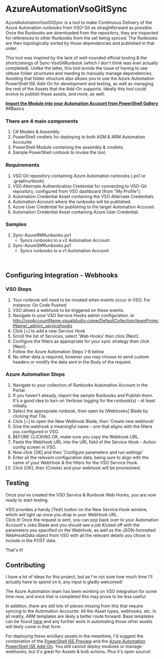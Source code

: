# AzureAutomationVsoGitSync
AzureAutomationVsoGitSync is a tool to make Continuous Delivery of the Azure Automation runbooks from VSO-Git as straightforward as possible. Once the Runbooks are downloaded from the repository, they are inspected for references to other Runbooks from the set being synced. The Runbooks are then topologically sorted by those dependencies and published in that order. 

This tool was inspired by the lack of well-rounded official tooling & the shortcomings of Sync-VsoGitRunbook (which I don't think was ever actually completed). 
Unlike the latter, this tool avoids the issue of having to use obtuse folder structures and needing to manually manage dependencies. 
Avoiding that folder structure also allows you to use the Azure Automation PowerShell ISE Add-On for development and testing, as well as managing the rest of the Assets that the Add-On supports.
Ideally this tool could evolve to publish those assets, and more, as well.


**[Import the Module into your Automation Account from PowerShell Gallery](https://www.powershellgallery.com/packages/AzureAutomationVsoGitSync)** 
<br>
##Basics

### There are 4 main components
1. C# Models & Assembly
2. PowerShell cmdlets for deploying to both ASM & ARM Automation Accounts
3. PowerShell Module containing the assembly & cmdlets.
4. Sample PowerShell runbook to invoke the tool. 


### Requirements
1. VSO Git repository containing Azure Automation runbooks (.ps1 or .graphrunbook).
2. VSO Alternate Authentication Credential for connecting to VSO-Git repository, configured from VSO dashboard (from "My Profile"). 
3. Automation Credential Asset containing the VSO Alternate Credentials.
4. Automation Account where the runbooks will be published.
5. Azure User Credential for publishing to the target Automation Account.
6. Automation Credential Asset containing Azure User Credential. 

### Samples
1. Sync-AzureRMRunbooks.ps1
    - Syncs runbooks to a v2 Automation Account 
2. Sync-AzureSMRunbooks.ps1
    - Syncs runbooks to a v1 Automation Account
<br>
    
## Configuring Integration - Webhooks

### VSO Steps
1. Your runbook will need to be invoked when events occur in VSO. For instance: On Code Pushed 
2. VSO allows a webhook to be triggered on these events. 
3. Navigate to your VSO Service Hooks admin configuration. ie: http://vsoAccountName.visualstudio.come/DefaultCollection/teamProjectName/_admin/_servicehooks
4. Click [+] to add a new Service Hook
5. Scroll the list of Services, select 'Web Hooks' then click [Next]. 
6. Configure the filters as appropriate for your sync strategy then click [Next].
7. Follow the Azure Automation Steps 1-6 below
8. No other data is required, however you may choose to send custom headers or modify the data sent in the Body of the request.

### Azure Automation Steps
1. Navigate to your collection of Runbooks Automation Account in the Portal. 
2. If you haven't already, import the sample Runbooks and Publish them.
<br>It's a good idea to turn on Verbose logging for the runbook(s) - at least initially.
3. Select the appropriate runbook, then open its [Webhooks] Blade by clicking that Tile. 
4. Click [+] to open the New Webhook Blade, then 'Create new webhook'
5. Give the webhook a meaningful name - one that aligns with the filters you configured in VSO.
6. BEFORE CLICKING OK, make sure you copy the Webhook URL. 
7. Paste the WebHook URL into the URL field of the Service Hook - Action config screen in VSO.
8. Now click [OK] and then 'Configure parameters and run settings' 
9. Enter all the relevant configuration data, being sure to align with the name of your WebHook & the filters for the VSO Service Hook. 
10. Click [OK], then [Create] and your webhook will be provisioned. 

## Testing
Once you've created the VSO Service & Runbook Web Hooks, you are now ready to start testing. 

VSO provides a handy [Test] button on the New Service Hook window, which will light up once you drop in your WebHook URL. 
<br>Click it! Once the request is sent, you can pop back over to your Automation Account's Jobs Blade and you should see a job Kicked off with the parameters you specified on the WebHook, as well as the JSON-formatted WebHookData object from VSO with all the relevant details you chose to include in the POST data. 

That's it!

## Contributing
I have a lot of ideas for this project, but as I'm not sure how much time I'll actually have to spend on it, any input is gladly welcomed! 

The Azure Automation team has been working on VSO integration for some time now, and once that is completed this may prove to be less useful. 

In addition, there are still lots of pieces missing from this that require syncing to the Automation Accounts: All the Asset types, webhooks, etc. 
In all reality, ARM templates are likely a better route forward. Base templates can be found [here](https://github.com/azureautomation/automation-packs/tree/master/000-base-automation-resource-templates) and any further work in automating those other assets will likely come in that form. 

For deploying these ancillary assets in the meantime, I'd suggest the combination of the [PowerShell ISE Preview](https://blogs.msdn.microsoft.com/powershell/2016/01/20/introducing-the-windows-powershell-ise-preview/) and the [Azure Automation PowerShell ISE Add-On](https://azure.microsoft.com/en-us/blog/announcing-azure-automation-powershell-ise-add-on/). You still cannot deploy modules or manage webhooks, but it's great for Assets & bulk actions. Plus it's open source!  
